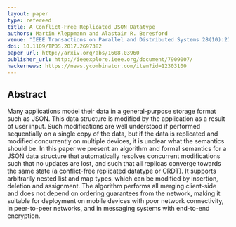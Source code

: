 ```yaml
---
layout: paper
type: refereed
title: A Conflict-Free Replicated JSON Datatype
authors: Martin Kleppmann and Alastair R. Beresford
venue: "IEEE Transactions on Parallel and Distributed Systems 28(10):2733–2746"
doi: 10.1109/TPDS.2017.2697382
paper_url: http://arxiv.org/abs/1608.03960
publisher_url: http://ieeexplore.ieee.org/document/7909007/
hackernews: https://news.ycombinator.com/item?id=12303100
---
```


Abstract
--------

Many applications model their data in a general-purpose storage format such as JSON. This data
structure is modified by the application as a result of user input. Such modifications are well
understood if performed sequentially on a single copy of the data, but if the data is replicated and
modified concurrently on multiple devices, it is unclear what the semantics should be. In this paper
we present an algorithm and formal semantics for a JSON data structure that automatically resolves
concurrent modifications such that no updates are lost, and such that all replicas converge towards
the same state (a conflict-free replicated datatype or CRDT). It supports arbitrarily nested list
and map types, which can be modified by insertion, deletion and assignment. The algorithm performs
all merging client-side and does not depend on ordering guarantees from the network, making it
suitable for deployment on mobile devices with poor network connectivity, in peer-to-peer networks,
and in messaging systems with end-to-end encryption.
